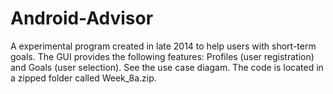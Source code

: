 # Android-Advisor
A experimental program created in late 2014 to help users with short-term goals. The GUI provides the following features: Profiles (user registration) and Goals (user selection). See the use case diagam. The code is located in a zipped folder called Week_8a.zip. 
